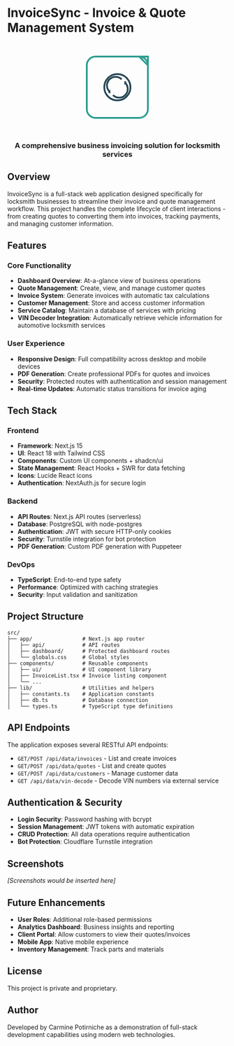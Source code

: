 # InvoiceSync - Invoice & Quote Management System

<div align="center">
  <svg width="200" height="200" viewBox="0 0 200 200" xmlns="http://www.w3.org/2000/svg">
  <!-- Rounded Document Icon -->
  <rect x="30" y="30" width="140" height="140" rx="20" ry="20" fill="none" stroke="#2A9D8F" stroke-width="4"/>
  <!-- Folded Corner Detail -->
  <path d="M170 30 L170 50 L150 30 Z" fill="none" stroke="#2A9D8F" stroke-width="4"/>
  
  <!-- Sync Icon Overlay -->
  <g transform="translate(100,100)">
    <!-- Outer circle for sync -->
    <circle cx="0" cy="0" r="30" fill="none" stroke="#264653" stroke-width="4"/>
    <!-- First full arrow -->
    <path d="M -18 10 A 18 18 0 0 1 10 -18" fill="none" stroke="#264653" stroke-width="4"/>
    <polygon points="-21 13 -16 14 -16 5" fill="#264653"/>
    <!-- Second full arrow -->
    <path d="M 18 -10 A 18 18 0 0 1 -10 18" fill="none" stroke="#264653" stroke-width="4"/>
    <polygon points="21 -13 16 -14 16 -5" fill="#264653"/>
  </g>
</svg>

  <br />
  <h3>A comprehensive business invoicing solution for locksmith services</h3>
</div>

## Overview

InvoiceSync is a full-stack web application designed specifically for locksmith businesses to streamline their invoice and quote management workflow. This project handles the complete lifecycle of client interactions - from creating quotes to converting them into invoices, tracking payments, and managing customer information.

## Features

### Core Functionality

- **Dashboard Overview**: At-a-glance view of business operations
- **Quote Management**: Create, view, and manage customer quotes
- **Invoice System**: Generate invoices with automatic tax calculations
- **Customer Management**: Store and access customer information
- **Service Catalog**: Maintain a database of services with pricing
- **VIN Decoder Integration**: Automatically retrieve vehicle information for automotive locksmith services

### User Experience

- **Responsive Design**: Full compatibility across desktop and mobile devices
- **PDF Generation**: Create professional PDFs for quotes and invoices
- **Security**: Protected routes with authentication and session management
- **Real-time Updates**: Automatic status transitions for invoice aging

## Tech Stack

### Frontend
- **Framework**: Next.js 15
- **UI**: React 18 with Tailwind CSS
- **Components**: Custom UI components + shadcn/ui
- **State Management**: React Hooks + SWR for data fetching
- **Icons**: Lucide React icons
- **Authentication**: NextAuth.js for secure login

### Backend
- **API Routes**: Next.js API routes (serverless)
- **Database**: PostgreSQL with node-postgres
- **Authentication**: JWT with secure HTTP-only cookies
- **Security**: Turnstile integration for bot protection
- **PDF Generation**: Custom PDF generation with Puppeteer

### DevOps
- **TypeScript**: End-to-end type safety
- **Performance**: Optimized with caching strategies
- **Security**: Input validation and sanitization

## Project Structure

```
src/
├── app/                # Next.js app router
│   ├── api/            # API routes
│   ├── dashboard/      # Protected dashboard routes
│   └── globals.css     # Global styles
├── components/         # Reusable components
│   ├── ui/             # UI component library
│   ├── InvoiceList.tsx # Invoice listing component
│   └── ...
├── lib/                # Utilities and helpers
│   ├── constants.ts    # Application constants
│   ├── db.ts           # Database connection
│   └── types.ts        # TypeScript type definitions
```

## API Endpoints

The application exposes several RESTful API endpoints:

- `GET/POST /api/data/invoices` - List and create invoices
- `GET/POST /api/data/quotes` - List and create quotes
- `GET/POST /api/data/customers` - Manage customer data
- `GET /api/data/vin-decode` - Decode VIN numbers via external service

## Authentication & Security

- **Login Security**: Password hashing with bcrypt
- **Session Management**: JWT tokens with automatic expiration
- **CRUD Protection**: All data operations require authentication
- **Bot Protection**: Cloudflare Turnstile integration

## Screenshots

*[Screenshots would be inserted here]*

## Future Enhancements

- **User Roles**: Additional role-based permissions
- **Analytics Dashboard**: Business insights and reporting
- **Client Portal**: Allow customers to view their quotes/invoices
- **Mobile App**: Native mobile experience
- **Inventory Management**: Track parts and materials

## License

This project is private and proprietary.

## Author

Developed by Carmine Potirniche as a demonstration of full-stack development capabilities using modern web technologies.
